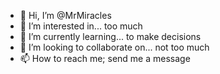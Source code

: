 - 👋 Hi, I’m @MrMiracles
- 👀 I’m interested in... too much
- 🌱 I’m currently learning... to make decisions 
- 💞️ I’m looking to collaborate on... not too much
- 📫 How to reach me; send me a message

<!---
MrMiracles/MrMiracles is a ✨ special ✨ repository because its `README.md` (this file) appears on your GitHub profile.
You can click the Preview link to take a look at your changes.
--->
